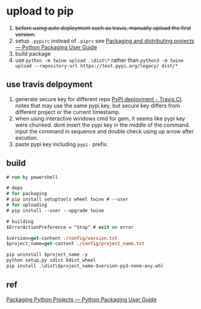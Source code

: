 # upload to pip

1. ~~before using auto deployment such as travis, manually upload the first version.~~
1. setup `.pypirc` instead of `.piprc` see [Packaging and distributing projects — Python Packaging User Guide](https://packaging.python.org/guides/distributing-packages-using-setuptools/#create-an-account)
1. build package
1. use `python -m twine upload .\dist\*` rather than `python3 -m twine upload --repository-url https://test.pypi.org/legacy/ dist/*`

## use travis delpoyment

1. generate secure key for different repo [PyPI deployment - Travis CI](https://docs.travis-ci.com/user/deployment/pypi/). notes that may use the same pypi key, but secure key differs from different project or the current timestamp.
  1. when using interactive windows cmd for gem, it seems like pypi key were chunked. dont insert the pypi key in the middle of the command. input the command in sequence and double check using up arrow after excution.
  2. paste pypi key including `pypi-` prefix.

build
-----
```ps
# run by powershell

# deps
# for packaging
# pip install setuptools wheel twine # --user
# for uploading
# pip install --user --upgrade twine

# building
$ErrorActionPreference = "Stop" # exit on error

$version=get-content ./config/version.txt
$project_name=get-content ./config/project_name.txt

pip uninstall $project_name -y
python setup.py sdist bdist_wheel
pip install .\dist\$project_name-$version-py3-none-any.whl

```

ref 
-----
[Packaging Python Projects — Python Packaging User Guide](http://packaging.python.org/tutorials/packaging-projects/)

